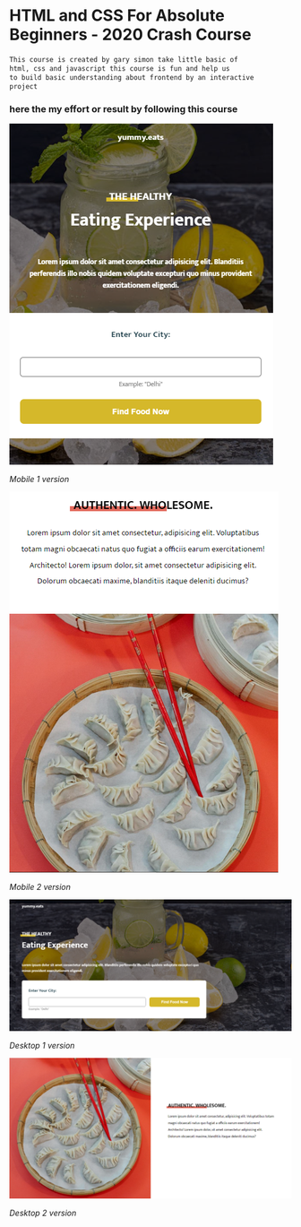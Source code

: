 # HTML and CSS For Absolute Beginners - 2020 Crash Course

```
This course is created by gary simon take little basic of 
html, css and javascript this course is fun and help us 
to build basic understanding about frontend by an interactive
project
```


### here the my effort or result by following this course

![Design](images/mobile1.png)

*Mobile 1 version*

![Design](images/mobile2.png)

*Mobile 2 version*

![Design](images/desktop1.png)

*Desktop 1 version*

![Design](images/desktop2.png)

*Desktop 2 version*



